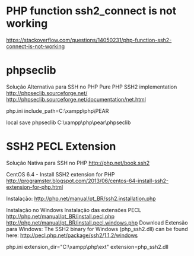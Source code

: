 # PHP function ssh2_connect is not working
https://stackoverflow.com/questions/14050231/php-function-ssh2-connect-is-not-working

# phpseclib
Solução Alternativa para SSH no PHP
Pure PHP SSH2 implementation
http://phpseclib.sourceforge.net/
http://phpseclib.sourceforge.net/documentation/net.html

php.ini
include_path=C:\xampp\php\PEAR

local save phpseclib
C:\xampp\php\pear\phpseclib


# SSH2 PECL Extension
Solução Nativa para SSH no PHP
http://php.net/book.ssh2

CentOS 6.4 - Install SSH2 extension for PHP
http://programster.blogspot.com/2013/06/centos-64-install-ssh2-extension-for-php.html

Instalação:
http://php.net/manual/pt_BR/ssh2.installation.php

Instalação no Windows
Instalação das extensões PECL
http://php.net/manual/pt_BR/install.pecl.php
http://php.net/manual/pt_BR/install.pecl.windows.php
Download Extensão para Windows:
The SSH2 binary for Windows (php_ssh2.dll) can be found here: http://pecl.php.net/package/ssh2/1.1.2/windows

php.ini
extension_dir="C:\xampp\php\ext"
extension=php_ssh2.dll